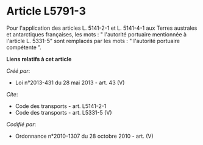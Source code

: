 # Article L5791-3

Pour l'application des articles L. 5141-2-1 et L. 5141-4-1 aux Terres australes et antarctiques françaises, les mots : "
l'autorité portuaire mentionnée à l'article L. 5331-5” sont remplacés par les mots : " l'autorité portuaire compétente ”.

**Liens relatifs à cet article**

_Créé par_:

  - Loi n°2013-431 du 28 mai 2013 - art. 43 (V)

_Cite_:

  - Code des transports - art. L5141-2-1
  - Code des transports - art. L5331-5 (V)

_Codifié par_:

  - Ordonnance n°2010-1307 du 28 octobre 2010 - art. (V)

